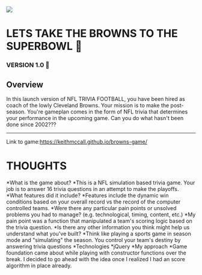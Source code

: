 # ![](images/brownssmh.gif) 
# LETS TAKE THE BROWNS TO THE SUPERBOWL :football:
### VERSION 1.0 :football:
## Overview

In this launch version of NFL TRIVIA FOOTBALL, you have been hired as coach of the lowly Cleveland Browns. Your mission is to make the post-season. You're gameplan comes in the form of NFL trivia that determines your performance in the upcoming game. Can you do what hasn't been done since 2002???

---

Link to game:https://keithmccall.github.io/browns-game/

# THOUGHTS
*What is the game about?
  *This is a NFL simulation based trivia game. Your job is to answer 16 trivia questions in an attempt to make the playoffs.
*What features did it include?
  *Features include the dynamic win conditions based on your overall record vs the record of the computer controlled teams.
*Were there any particular pain points or unsolved problems you had to manage? (e.g. technological, timing, content, etc.)
  *My pain point was a function that manipulated a team's scoring logic based on the trivia question.
*Is there any other information you think might help us understand what you've built?
  *Think like playing a sports game in season mode and "simulating" the season. You control your team's destiny by answering trivia questions
*Technologies
  *jQuery
*My approach
  *Game foundation came about while playing with constructor functions over the break. I decided to go ahead with the idea once I realized I had an score algorithm in place already.
